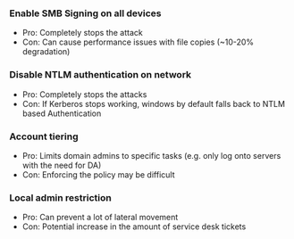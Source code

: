 ### Enable SMB Signing on all devices
- Pro: Completely stops the attack
- Con: Can cause performance issues with file copies (~10-20% degradation)

### Disable NTLM authentication on network
- Pro: Completely stops the attacks
- Con: If Kerberos stops working, windows by default falls back to NTLM based Authentication

### Account tiering
- Pro: Limits domain admins to specific tasks (e.g. only log onto servers with the need for DA)
- Con: Enforcing the policy may be difficult

### Local admin restriction
- Pro: Can prevent a lot of lateral movement
- Con: Potential increase in the amount of service desk tickets